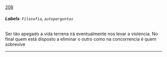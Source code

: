 [208](https://github.com/guilhermeprokisch/guilherme/issues/208) 
###### **Labels**: `Filosofia`, `autoperguntas`



Ser tão apegado a vida terrena irá eventualmente nos levar a violencia. No final quem está disposto a eliminar o outro como na concorrencia é quem sobrevive



-------------------------------------------------------------------------------

